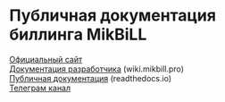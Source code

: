# Публичная документация биллинга MikBiLL

<a href="https://mikbill.pro">Официальный сайт</a><br>
<a href="https://wiki.mikbill.pro">Документация разработчика</a> (wiki.mikbill.pro)<br>
<a href="https://mb.readthedocs.io/ru/latest/">Публичная документация</a> (readthedocs.io)<br>
<a href="https://t.me/ACPMikBiLL">Телеграм канал</a><br>
